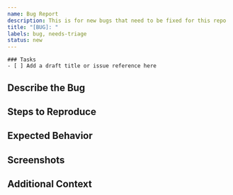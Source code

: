 ```yaml
---
name: Bug Report
description: This is for new bugs that need to be fixed for this repo
title: "[BUG]: "
labels: bug, needs-triage
status: new
---
```


<!--- Provide a general summary of the issue in the Title above -->

<!--- Added any tasks that need to be done here -->

```[tasklist]
### Tasks
- [ ] Add a draft title or issue reference here
```

## Describe the Bug
<!--- A clear and concise description of what the bug is -->

## Steps to Reproduce
<!--- Steps to reproduce the behavior -->

## Expected Behavior
<!--- A clear and concise description of what you expected to happen -->

## Screenshots
<!--- If applicable, add screenshots to help explain your problem -->

## Additional Context
<!--- Add any other context about the problem here -->
